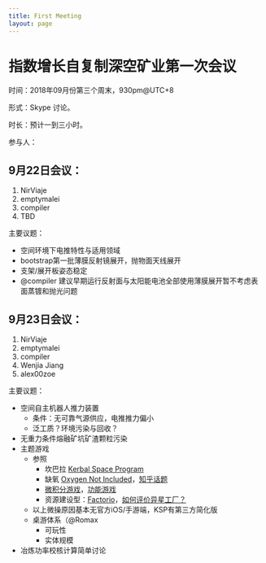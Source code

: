 ```yaml
---
title: First Meeting 
layout: page
---
```


# 指数增长自复制深空矿业第一次会议

时间：2018年09月份第三个周末，930pm@UTC+8

形式：Skype 讨论。

时长：预计一到三小时。

参与人：

## 9月22日会议：
1. NirViaje
2. emptymalei
4. compiler
5. TBD

主要议题：

* 空间环境下电推特性与适用领域
* bootstrap第一批薄膜反射镜展开，抛物面天线展开
* 支架/展开板姿态稳定
* @compiler 建议早期运行反射面与太阳能电池全部使用薄膜展开暂不考虑表面蒸镀和抛光问题

## 9月23日会议：
1. NirViaje
2. emptymalei
4. compiler
5. Wenjia Jiang
3. alex00zoe

主要议题：

* 空间自主机器人推力装置
    * 条件：无可靠气源供应，电推推力偏小
    * 泛工质？环境污染与回收？
* 无重力条件熔融矿坑矿渣颗粒污染
* 主题游戏
    * 参照
        * 坎巴拉 [Kerbal Space Program](https://en.wikipedia.org/wiki/Kerbal_Space_Program)
        * 缺氧 [Oxygen Not Included](https://en.wikipedia.org/wiki/Oxygen_Not_Included)，[知乎话题](https://www.zhihu.com/topic/20082453/hot)
        * [微积分游戏](https://zhuanlan.zhihu.com/p/38528111)，[功能游戏](https://zhuanlan.zhihu.com/p/37449861)
        * 资源建设型：[Factorio](https://store.steampowered.com/app/427520/Factorio/)，[如何评价异星工厂？](https://www.zhihu.com/question/25052970)
    * 以上微操原因基本无官方iOS/手游端，KSP有第三方简化版
    * 桌游体系（@Romax
        * 可玩性
        * 实体规模
* 冶炼功率校核计算简单讨论
